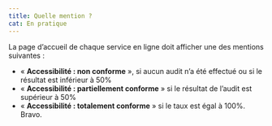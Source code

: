```yaml
---
title: Quelle mention ?
cat: En pratique
---
```


La page d’accueil de chaque service en ligne doit afficher une des mentions suivantes :

* « **Accessibilité : non conforme** », si aucun audit n’a été effectué ou si le résultat est inférieur à 50%
* « **Accessibilité : partiellement conforme** » si le résultat de l’audit est supérieur à 50%
* « **Accessibilité : totalement conforme** » si le taux est égal à 100%. Bravo.
